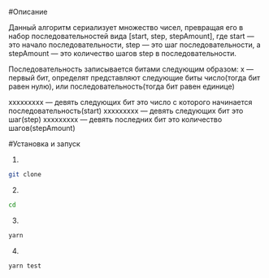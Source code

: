 #Описание

Данный алгоритм сериализует множество чисел, превращая его в набор последовательностей вида
\[start, step, stepAmount\], где start — это начало последовательности, step — это шаг последовательности,
а stepAmount — это количество шагов step в последовательности.

Последовательность записывается битами следующим образом:
x — первый бит, определят представляют следующие биты число(тогда бит равен нулю),
или последовательность(тогда бит равен единице)

xxxxxxxxx — девять следующих бит это число с которого начинается последовательность(start)
xxxxxxxxx — девять следующих бит это шаг(step)
xxxxxxxxx — девять последних бит это количество шагов(stepAmount)

#Установка и запуск

1.

```bash
git clone

```

2.

```bash
cd
```

3.

```bash
yarn

```

4.

```bash
yarn test
```
